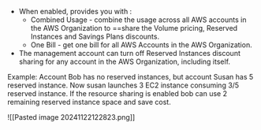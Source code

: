 - When enabled, provides you with :
  - Combined Usage - combine the usage across all AWS accounts in the AWS Organization to ==share the Volume pricing, Reserved Instances and Savings Plans discounts.
  - One Bill - get one bill for all AWS Accounts in the AWS Organization.
- The management account can turn off Reserved Instances discount sharing for any account in the AWS Organization, including itself.

Example:
Account Bob has no reserved instances, but account Susan has 5 reserved instance. Now susan launches 3 EC2 instance consuming 3/5 reserved instance. If the resource sharing is enabled bob can use 2 remaining reserved instance space and save cost. 

![[Pasted image 20241122122823.png]]